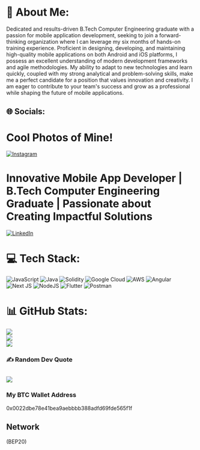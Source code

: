 # 💫 About Me:
Dedicated and results-driven B.Tech Computer Engineering graduate with a passion for mobile application development, seeking to join a forward-thinking organization where I can leverage my six months of hands-on training experience. Proficient in designing, developing, and maintaining high-quality mobile applications on both Android and iOS platforms, I possess an excellent understanding of modern development frameworks and agile methodologies. My ability to adapt to new technologies and learn quickly, coupled with my strong analytical and problem-solving skills, make me a perfect candidate for a position that values innovation and creativity. I am eager to contribute to your team's success and grow as a professional while shaping the future of mobile applications.


## 🌐 Socials:
# Cool Photos of Mine!
[![Instagram](https://img.shields.io/badge/Instagram-%23E4405F.svg?logo=Instagram&logoColor=white)](https://instagram.com/the_parthparmar) 
# Innovative Mobile App Developer | B.Tech Computer Engineering Graduate | Passionate about Creating Impactful Solutions
[![LinkedIn](https://img.shields.io/badge/LinkedIn-%230077B5.svg?logo=linkedin&logoColor=white)](https://linkedin.com/in/parmar-parth-445378176) 

# 💻 Tech Stack:
![JavaScript](https://img.shields.io/badge/javascript-%23323330.svg?style=for-the-badge&logo=javascript&logoColor=%23F7DF1E) ![Java](https://img.shields.io/badge/java-%23ED8B00.svg?style=for-the-badge&logo=java&logoColor=white) ![Solidity](https://img.shields.io/badge/Solidity-%23363636.svg?style=for-the-badge&logo=solidity&logoColor=white) ![Google Cloud](https://img.shields.io/badge/Google%20Cloud-%234285F4.svg?style=for-the-badge&logo=google-cloud&logoColor=white) ![AWS](https://img.shields.io/badge/AWS-%23FF9900.svg?style=for-the-badge&logo=amazon-aws&logoColor=white) ![Angular](https://img.shields.io/badge/angular-%23DD0031.svg?style=for-the-badge&logo=angular&logoColor=white) ![Next JS](https://img.shields.io/badge/Next-black?style=for-the-badge&logo=next.js&logoColor=white) ![NodeJS](https://img.shields.io/badge/node.js-6DA55F?style=for-the-badge&logo=node.js&logoColor=white) ![Flutter](https://img.shields.io/badge/Flutter-%2302569B.svg?style=for-the-badge&logo=Flutter&logoColor=white) ![Postman](https://img.shields.io/badge/Postman-FF6C37?style=for-the-badge&logo=postman&logoColor=white)
# 📊 GitHub Stats:
![](https://github-readme-stats.vercel.app/api?username=Parth123-Pro&theme=default&hide_border=false&include_all_commits=true&count_private=true)<br/>
![](https://github-readme-streak-stats.herokuapp.com/?user=Parth123-Pro&theme=default&hide_border=false)<br/>
![](https://github-readme-stats.vercel.app/api/top-langs/?username=Parth123-Pro&theme=default&hide_border=false&include_all_commits=true&count_private=true&layout=compact)

### ✍️ Random Dev Quote
![](https://quotes-github-readme.vercel.app/api?type=horizontal&theme=light)
---
### My BTC Wallet Address
0x0022dbe78e41bea9aebbbb388adfd69fde565f1f
## Network
(BEP20)


